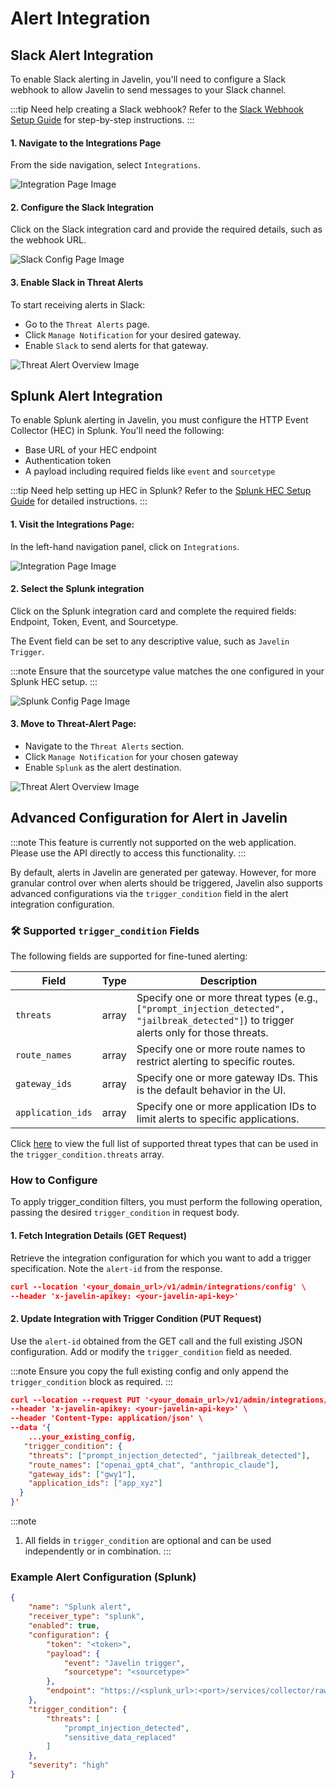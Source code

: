# Alert Integration

## Slack Alert Integration

To enable Slack alerting in Javelin, you'll need to configure a Slack webhook to allow Javelin to send messages to your Slack channel.

:::tip Need help creating a Slack webhook?
Refer to the [Slack Webhook Setup Guide](/docs/javelin-admin/alerts/slack/overview.md) for step-by-step instructions.
:::

#### 1. **Navigate to the Integrations Page**

From the side navigation, select `Integrations`.

![Integration Page Image](../../../static/img/alerts/integration-page.png)

#### 2. **Configure the Slack Integration**

Click on the Slack integration card and provide the required details, such as the webhook URL.

![Slack Config Page Image](../../../static/img/alerts/slack-page.png)

#### 3. **Enable Slack in Threat Alerts**

To start receiving alerts in Slack:
 - Go to the `Threat Alerts` page.
 - Click `Manage Notification` for your desired gateway.
 - Enable `Slack` to send alerts for that gateway.

![Threat Alert Overview Image](../../../static/img/alerts/save-page-slack.png)

## Splunk Alert Integration

To enable Splunk alerting in Javelin, you must configure the HTTP Event Collector (HEC) in Splunk. You'll need the following:
 - Base URL of your HEC endpoint
 - Authentication token
 - A payload including required fields like `event` and `sourcetype`

:::tip Need help setting up HEC in Splunk?
Refer to the [Splunk HEC Setup Guide](/docs/javelin-admin/alerts/splunk/overview.md) for detailed instructions.
:::

#### 1. **Visit the Integrations Page:**

In the left-hand navigation panel, click on `Integrations`.

![Integration Page Image](../../../static/img/alerts/integration-page.png)

#### 2. **Select the Splunk integration**

Click on the Splunk integration card and complete the required fields: Endpoint, Token, Event, and Sourcetype.

The Event field can be set to any descriptive value, such as `Javelin Trigger`.

:::note
Ensure that the sourcetype value matches the one configured in your Splunk HEC setup.
:::

![Splunk Config Page Image](../../../static/img/alerts/splunk-page.png)

#### 3. **Move to Threat-Alert Page:**

- Navigate to the `Threat Alerts` section.
- Click `Manage Notification` for your chosen gateway
- Enable `Splunk` as the alert destination.

![Threat Alert Overview Image](../../../static/img/alerts/save-page.png)

<!-- This setup enables Javelin to send alerts to both Slack and Splunk effectively. -->

## Advanced Configuration for Alert in Javelin

:::note
This feature is currently not supported on the web application. Please use the API directly to access this functionality.
:::

By default, alerts in Javelin are generated per gateway. However, for more granular control over when alerts should be triggered, Javelin also supports advanced configurations via the `trigger_condition` field in the alert integration configuration.

### 🛠️ Supported `trigger_condition` Fields

The following fields are supported for fine-tuned alerting:

| Field          | Type  | Description                                                                                                            |
| -------------- | ----- | ---------------------------------------------------------------------------------------------------------------------- |
| `threats`      | array | Specify one or more threat types (e.g., `["prompt_injection_detected", "jailbreak_detected"]`) to trigger alerts only for those threats. |
| `route_names`       | array | Specify one or more route names to restrict alerting to specific routes.                                               |
| `gateway_ids`     | array | Specify one or more gateway IDs. This is the default behavior in the UI.                                               |
| `application_ids` | array | Specify one or more application IDs to limit alerts to specific applications.                                          |

<!-- Click here to get list of [threats] -->
Click [here](/docs/javelin-admin/threats/overview.md) to view the full list of supported threat types that can be used in the `trigger_condition.threats` array.

### How to Configure

<!-- To configure alerts using these fields, perform an update call on the alert configuration, passing the desired `trigger_condition` in the request body. -->
To apply trigger_condition filters, you must perform the following operation, passing the desired `trigger_condition` in request body.

#### 1. Fetch Integration Details (GET Request)

Retrieve the integration configuration for which you want to add a trigger specification. Note the `alert-id` from the response.

```json
curl --location '<your_domain_url>/v1/admin/integrations/config' \
--header 'x-javelin-apikey: <your-javelin-api-key>'
```

#### 2. Update Integration with Trigger Condition (PUT Request)

Use the `alert-id` obtained from the GET call and the full existing JSON configuration. Add or modify the `trigger_condition` field as needed.

:::note
Ensure you copy the full existing config and only append the `trigger_condition` block as required.
:::

```json
curl --location --request PUT '<your_domain_url>/v1/admin/integrations/config/<alert-id>' \
--header 'x-javelin-apikey: <your-javelin-api-key>' \
--header 'Content-Type: application/json' \
--data '{
    ...your_existing_config,
   "trigger_condition": {
    "threats": ["prompt_injection_detected", "jailbreak_detected"],
    "route_names": ["openai_gpt4_chat", "anthropic_claude"],
    "gateway_ids": ["gwy1"],
    "application_ids": ["app_xyz"]
  }
}'

```

:::note 
1. All fields in `trigger_condition` are optional and can be used independently or in combination.
:::

### Example Alert Configuration (Splunk)

```json
{
    "name": "Splunk alert",
    "receiver_type": "splunk",
    "enabled": true,
    "configuration": {
        "token": "<token>",
        "payload": {
            "event": "Javelin trigger",
            "sourcetype": "<sourcetype>"
        },
        "endpoint": "https://<splunk_url>:<port>/services/collector/raw"
    },
    "trigger_condition": {
        "threats": [
            "prompt_injection_detected",
            "sensitive_data_replaced"
        ]
    },
    "severity": "high"
}
```

<!-- ## Steps to Configure an Alert -->

<!-- To configure an alert in the Javelin application, follow these steps: -->

<!-- ### 1. Create a New Alert

Perform a **POST** request to:

```
https://your-api-domain.com/v1/admin/alerts/config
```

with the following JSON body:

### Important Configuration Fields

- **name**: The name of the alert configuration.
- **receiver_type**: Can be `slack` or `splunk`.
- **enabled**: Boolean value (`true` or `false`) indicating if the alert is active.
- **configuration**: Contains specific parameters based on the receiver type.
    - For **Slack**, Javelin requires:
        - `webhook_url`: The Slack webhook URL.
    - For **Splunk**, Javelin requires:
        - `endpoint`: The Splunk HEC endpoint.
        - `token`: The authentication token.
        - `payload`: Contains `event` and `sourcetype`.
- **trigger_condition**: Specifies when the alert should be triggered (e.g., matching threat types).
    - The alert is triggered when any of the specified conditions match.
    - Supported fields:
        1. **account_ids**: Can contain a list of account IDs to trigger alerts based on specific accounts.
        2. **gateway_names**: Can contain a list of gateway names to trigger alerts based on specific gateway.
        3. **application_ids**: Can contain a list of application IDs to trigger alerts based on specific applications.
        4. **route_names**: Can contain a list of route names to trigger alerts when specific routes are accessed.
        5. **threats**: Can contain a list of threats; the alert is triggered when any of these threats are detected.
- **severity**: Defines the severity level of the alert (`low`, `medium`, `high`).

---

### 2. Update an Existing Alert

To update an alert configuration, perform a **PUT** request to:

```
https://your-api-domain.com/v1/admin/alerts/config/<alert_id>
```

with the full alert configuration including any updated fields.

Ensure you send the complete payload, not just the modified fields.

This allows Javelin to properly store and apply the updated alert settings. -->